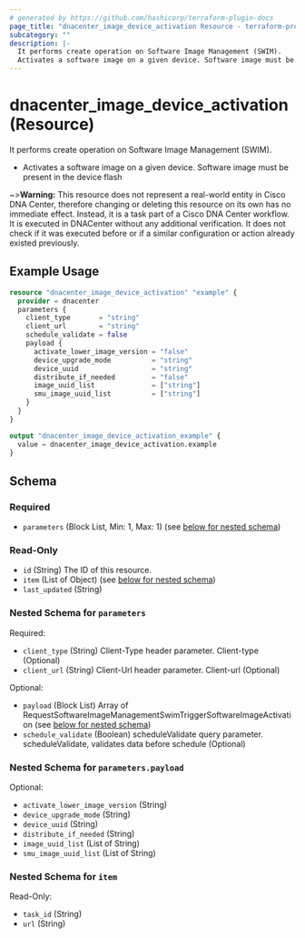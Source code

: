 ```yaml
---
# generated by https://github.com/hashicorp/terraform-plugin-docs
page_title: "dnacenter_image_device_activation Resource - terraform-provider-dnacenter"
subcategory: ""
description: |-
  It performs create operation on Software Image Management (SWIM).
  Activates a software image on a given device. Software image must be present in the device flash
---
```


# dnacenter_image_device_activation (Resource)

It performs create operation on Software Image Management (SWIM).

- Activates a software image on a given device. Software image must be present in the device flash

~>**Warning:**
This resource does not represent a real-world entity in Cisco DNA Center, therefore changing or deleting this resource on its own has no immediate effect.
Instead, it is a task part of a Cisco DNA Center workflow. It is executed in DNACenter without any additional verification. It does not check if it was executed before or if a similar configuration or action already existed previously.

## Example Usage

```terraform
resource "dnacenter_image_device_activation" "example" {
  provider = dnacenter
  parameters {
    client_type       = "string"
    client_url        = "string"
    schedule_validate = false
    payload {
      activate_lower_image_version = "false"
      device_upgrade_mode          = "string"
      device_uuid                  = "string"
      distribute_if_needed         = "false"
      image_uuid_list              = ["string"]
      smu_image_uuid_list          = ["string"]
    }
  }
}

output "dnacenter_image_device_activation_example" {
  value = dnacenter_image_device_activation.example
}
```

<!-- schema generated by tfplugindocs -->
## Schema

### Required

- `parameters` (Block List, Min: 1, Max: 1) (see [below for nested schema](#nestedblock--parameters))

### Read-Only

- `id` (String) The ID of this resource.
- `item` (List of Object) (see [below for nested schema](#nestedatt--item))
- `last_updated` (String)

<a id="nestedblock--parameters"></a>
### Nested Schema for `parameters`

Required:

- `client_type` (String) Client-Type header parameter. Client-type (Optional)
- `client_url` (String) Client-Url header parameter. Client-url (Optional)

Optional:

- `payload` (Block List) Array of RequestSoftwareImageManagementSwimTriggerSoftwareImageActivation (see [below for nested schema](#nestedblock--parameters--payload))
- `schedule_validate` (Boolean) scheduleValidate query parameter. scheduleValidate, validates data before schedule (Optional)

<a id="nestedblock--parameters--payload"></a>
### Nested Schema for `parameters.payload`

Optional:

- `activate_lower_image_version` (String)
- `device_upgrade_mode` (String)
- `device_uuid` (String)
- `distribute_if_needed` (String)
- `image_uuid_list` (List of String)
- `smu_image_uuid_list` (List of String)



<a id="nestedatt--item"></a>
### Nested Schema for `item`

Read-Only:

- `task_id` (String)
- `url` (String)


